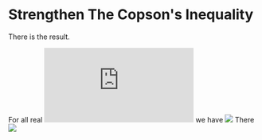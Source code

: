 # Strengthen The Copson's Inequality

There is the result.

For all real ![](http://latex.codecogs.com/gif.latex?a_1,a_2,...,a_n) we have
![](http://latex.codecogs.com/gif.latex?$$\\sum_{i=1}^\\infty(\\sum_{k=i}^\\infty\\frac{a_k}{k})^2\\leq4\\sum_{i=1}^\\infty(1-\\frac{R}{\\sqrt{i}})a_i^2$$)
There ![](http://latex.codecogs.com/gif.latex?R=1-\frac{1}{4}\zeta(\frac{3}{2}).)
